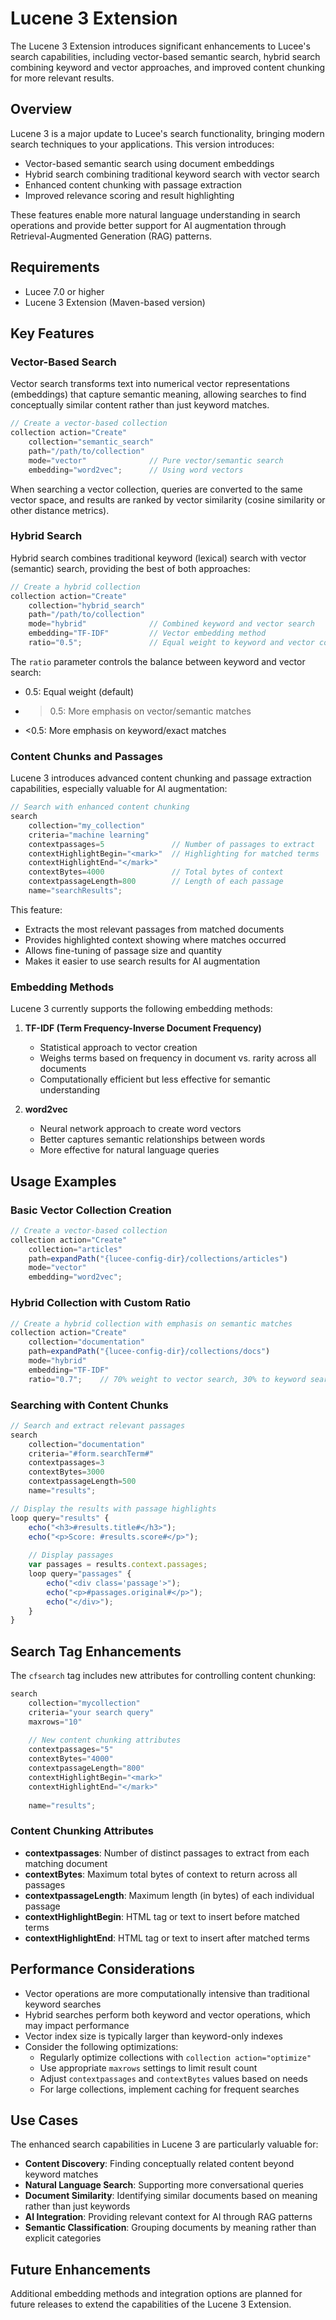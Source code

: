<!--
{
  "title": "Lucene 3 Extension",
  "id": "lucene-3-extension",
  "since": "7.0",
  "categories": ["search", "extensions"],
  "description": "Documentation for the Lucene 3 Extension with vector and hybrid search capabilities",
  "keywords": [
    "Lucene",
    "Search",
    "Vector",
    "Hybrid",
    "Semantic",
    "Content Chunks",
    "Embeddings"
  ]
}
-->

# Lucene 3 Extension

The Lucene 3 Extension introduces significant enhancements to Lucee's search capabilities, including vector-based semantic search, hybrid search combining keyword and vector approaches, and improved content chunking for more relevant results.

## Overview

Lucene 3 is a major update to Lucee's search functionality, bringing modern search techniques to your applications. This version introduces:

- Vector-based semantic search using document embeddings
- Hybrid search combining traditional keyword search with vector search
- Enhanced content chunking with passage extraction
- Improved relevance scoring and result highlighting

These features enable more natural language understanding in search operations and provide better support for AI augmentation through Retrieval-Augmented Generation (RAG) patterns.

## Requirements

- Lucee 7.0 or higher
- Lucene 3 Extension (Maven-based version)

## Key Features

### Vector-Based Search

Vector search transforms text into numerical vector representations (embeddings) that capture semantic meaning, allowing searches to find conceptually similar content rather than just keyword matches.

```javascript
// Create a vector-based collection
collection action="Create" 
    collection="semantic_search" 
    path="/path/to/collection"
    mode="vector"              // Pure vector/semantic search
    embedding="word2vec";      // Using word vectors
```

When searching a vector collection, queries are converted to the same vector space, and results are ranked by vector similarity (cosine similarity or other distance metrics).

### Hybrid Search

Hybrid search combines traditional keyword (lexical) search with vector (semantic) search, providing the best of both approaches:

```javascript
// Create a hybrid collection
collection action="Create" 
    collection="hybrid_search" 
    path="/path/to/collection"
    mode="hybrid"              // Combined keyword and vector search
    embedding="TF-IDF"         // Vector embedding method
    ratio="0.5";               // Equal weight to keyword and vector components
```

The `ratio` parameter controls the balance between keyword and vector search:
- 0.5: Equal weight (default)
- >0.5: More emphasis on vector/semantic matches
- <0.5: More emphasis on keyword/exact matches

### Content Chunks and Passages

Lucene 3 introduces advanced content chunking and passage extraction capabilities, especially valuable for AI augmentation:

```javascript
// Search with enhanced content chunking
search 
    collection="my_collection"
    criteria="machine learning"
    contextpassages=5               // Number of passages to extract
    contextHighlightBegin="<mark>"  // Highlighting for matched terms
    contextHighlightEnd="</mark>"
    contextBytes=4000               // Total bytes of context
    contextpassageLength=800        // Length of each passage
    name="searchResults";
```

This feature:
- Extracts the most relevant passages from matched documents
- Provides highlighted context showing where matches occurred
- Allows fine-tuning of passage size and quantity
- Makes it easier to use search results for AI augmentation

### Embedding Methods

Lucene 3 currently supports the following embedding methods:

1. **TF-IDF (Term Frequency-Inverse Document Frequency)**
   - Statistical approach to vector creation
   - Weighs terms based on frequency in document vs. rarity across all documents
   - Computationally efficient but less effective for semantic understanding

2. **word2vec**
   - Neural network approach to create word vectors
   - Better captures semantic relationships between words
   - More effective for natural language queries

## Usage Examples

### Basic Vector Collection Creation

```javascript
// Create a vector-based collection
collection action="Create" 
    collection="articles" 
    path=expandPath("{lucee-config-dir}/collections/articles")
    mode="vector"
    embedding="word2vec";
```

### Hybrid Collection with Custom Ratio

```javascript
// Create a hybrid collection with emphasis on semantic matches
collection action="Create" 
    collection="documentation" 
    path=expandPath("{lucee-config-dir}/collections/docs")
    mode="hybrid"
    embedding="TF-IDF"
    ratio="0.7";    // 70% weight to vector search, 30% to keyword search
```

### Searching with Content Chunks

```javascript
// Search and extract relevant passages
search 
    collection="documentation"
    criteria="#form.searchTerm#"
    contextpassages=3
    contextBytes=3000
    contextpassageLength=500
    name="results";

// Display the results with passage highlights
loop query="results" {
    echo("<h3>#results.title#</h3>");
    echo("<p>Score: #results.score#</p>");
    
    // Display passages
    var passages = results.context.passages;
    loop query="passages" {
        echo("<div class='passage'>");
        echo("<p>#passages.original#</p>");
        echo("</div>");
    }
}
```

## Search Tag Enhancements

The `cfsearch` tag includes new attributes for controlling content chunking:

```javascript
search
    collection="mycollection"
    criteria="your search query"
    maxrows="10"
    
    // New content chunking attributes
    contextpassages="5"
    contextBytes="4000"
    contextpassageLength="800"
    contextHighlightBegin="<mark>"
    contextHighlightEnd="</mark>"
    
    name="results";
```

### Content Chunking Attributes

- **contextpassages**: Number of distinct passages to extract from each matching document
- **contextBytes**: Maximum total bytes of context to return across all passages
- **contextpassageLength**: Maximum length (in bytes) of each individual passage
- **contextHighlightBegin**: HTML tag or text to insert before matched terms
- **contextHighlightEnd**: HTML tag or text to insert after matched terms

## Performance Considerations

- Vector operations are more computationally intensive than traditional keyword searches
- Hybrid searches perform both keyword and vector operations, which may impact performance
- Vector index size is typically larger than keyword-only indexes
- Consider the following optimizations:
  - Regularly optimize collections with `collection action="optimize"`
  - Use appropriate `maxrows` settings to limit result count
  - Adjust `contextpassages` and `contextBytes` values based on needs
  - For large collections, implement caching for frequent searches

## Use Cases

The enhanced search capabilities in Lucene 3 are particularly valuable for:

- **Content Discovery**: Finding conceptually related content beyond keyword matches
- **Natural Language Search**: Supporting more conversational queries
- **Document Similarity**: Identifying similar documents based on meaning rather than just keywords
- **AI Integration**: Providing relevant context for AI through RAG patterns
- **Semantic Classification**: Grouping documents by meaning rather than explicit categories

## Future Enhancements

Additional embedding methods and integration options are planned for future releases to extend the capabilities of the Lucene 3 Extension.